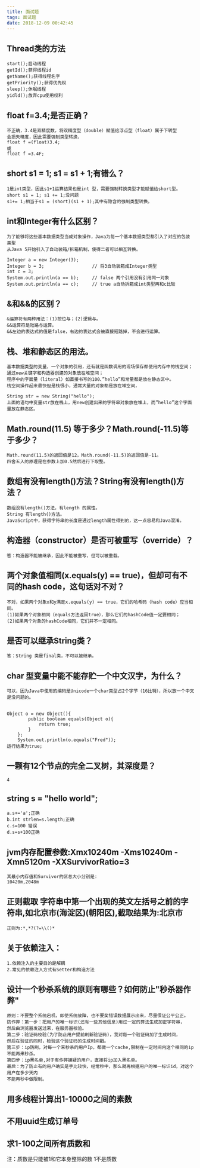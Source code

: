 ```yaml
---
title: 面试题
tags: 面试题
date: 2018-12-09 00:42:45
---
```


## Thread类的方法
	start();启动线程
	getId();获得线程id
	getName();获得线程名字
	getPriority();获得优先权
	sleep();休眠线程
	yidld();放弃cpu使用权利

## float f=3.4;是否正确？
	不正确，3.4是双精度数，将双精度型（double）赋值给浮点型（float）属于下转型
	会损失精度，因此需要强制类型转换，
	float f =(float)3.4;
	或
	float f =3.4F;
## short s1 = 1; s1 = s1 + 1;有错么？
	1是int类型，因此s1+1运算结果也是int 型，需要强制转换类型才能赋值给short型。
	short s1 = 1; s1 += 1;没问题
	s1+= 1;相当于s1 = (short)(s1 + 1);其中有隐含的强制类型转换。

## int和Integer有什么区别？
	为了能够将这些基本数据类型当成对象操作，Java为每一个基本数据类型都引入了对应的包装类型
	从Java 5开始引入了自动装箱/拆箱机制，使得二者可以相互转换。
	
	Integer a = new Integer(3);
	Integer b = 3;                  // 将3自动装箱成Integer类型
	int c = 3;
	System.out.println(a == b);     // false 两个引用没有引用同一对象
	System.out.println(a == c);     // true a自动拆箱成int类型再和c比较
	

## &和&&的区别？
	&运算符有两种用法：(1)按位与；(2)逻辑与。
	&&运算符是短路与运算。
	&&左边的表达式的值是false，右边的表达式会被直接短路掉，不会进行运算。

## 栈、堆和静态区的用法。	
	基本数据类型的变量，一个对象的引用，还有就是函数调用的现场保存都使用内存中的栈空间；
	通过new关键字和构造器创建的对象放在堆空间；
	程序中的字面量（literal）如直接书写的100、”hello”和常量都是放在静态区中。
	栈空间操作起来最快但是栈很小，通常大量的对象都是放在堆空间，
	
	String str = new String("hello");
	上面的语句中变量str放在栈上，用new创建出来的字符串对象放在堆上，而”hello”这个字面量放在静态区。

## Math.round(11.5) 等于多少？Math.round(-11.5)等于多少？
	Math.round(11.5)的返回值是12，Math.round(-11.5)的返回值是-11。
	四舍五入的原理是在参数上加0.5然后进行下取整。	

## 数组有没有length()方法？String有没有length()方法？
	数组没有length()方法，有length 的属性。
	String 有length()方法。
	JavaScript中，获得字符串的长度是通过length属性得到的，这一点容易和Java混淆。

## 构造器（constructor）是否可被重写（override）？
	答：构造器不能被继承，因此不能被重写，但可以被重载。	

## 两个对象值相同(x.equals(y) == true)，但却可有不同的hash code，这句话对不对？
	不对，如果两个对象x和y满足x.equals(y) == true，它们的哈希码（hash code）应当相同。
	(1)如果两个对象相同（equals方法返回true），那么它们的hashCode值一定要相同；
	(2)如果两个对象的hashCode相同，它们并不一定相同。

## 是否可以继承String类？
	答：String 类是final类，不可以被继承。

## char 型变量中能不能存贮一个中文汉字，为什么？
	可以，因为Java中使用的编码是Unicode一个char类型占2个字节（16比特），所以放一个中文是没问题的。

## 	
	Object o = new Object(){
			public boolean equals(Object o){
				return true;
			}
		};
		System.out.println(o.equals("Fred"));
	运行结果为true;

## 一颗有12个节点的完全二叉树，其深度是？
	4

##  string s = "hello world";
	a.s+='a';正确
	b.int strlen=s.length;正确
	c.s=100 错误
	d.s=s+100正确
	
## jvm内存配置参数:Xmx10240m -Xms10240m -Xmn5120m -XXSurvivorRatio=3
	其最小内存值和Survivor的区总大小分别是:
	10420m,2048m
## 正则截取   字符串中第一个出现的英文左括号之前的字符串,如北京市(海淀区)(朝阳区),截取结果为:北京市
	正则为:*,*?(?=\\()*

## 关于依赖注入：
	1.依赖注入的主要目的是解耦
	2.常见的依赖注入方式有Setter和构造方法

## 设计一个秒杀系统的原则有哪些？如何防止"秒杀器作弊"
	原则：不要整个系统宕机，即使系统故障，也不要奖错误数据展示出来，尽量保证公平公正。
	防作弊：第一步：把用户的唯一标识(还有一些其他信息)用过一定的算法生成加密字符串，
	然后由浏览器发送过来，在服务器校验。
	第二步：验证码校验(为了防止用户提前刷新验证码)，我对每一个验证码加了生成时间，
	然后在验证的同时，检验这个验证码的生成时间戳。
	第三步：ip防刷，对每一个来秒杀的用户Ip，都做一个cache,限制在一定时间内这个相同的ip不能再来秒杀。
	第四步：ip黑名单,对于有作弊嫌疑的用户，直接将ip加入黑名单。
	最后：为了防止有的用户确实是手比较快，经常秒中，那么就再根据用户的唯一标识id，对这个用户在多少天内
	不能再秒中做限制。

## 用多线程计算出1-10000之间的素数

## 不用uuid生成订单号

## 求1-100之间所有质数和
注：质数是只能被1和它本身整除的数
1不是质数
